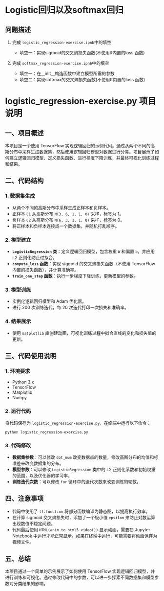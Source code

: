# Logistic回归以及softmax回归


## 问题描述
1. 完成 `logistic_regression-exercise.ipnb`中的填空
   * 填空一：实现sigmoid的交叉熵损失函数(不使用tf内置的loss 函数)
   
1. 完成 `softmax_regression-exercise.ipnb`中的填空
    * 填空一：在__init__构造函数中建立模型所需的参数
    * 填空二：实现softmax的交叉熵损失函数(不使用tf内置的loss 函数)

# logistic_regression-exercise.py 项目说明

## 一、项目概述
本项目是一个使用 TensorFlow 实现逻辑回归的示例代码。通过从两个不同的高斯分布中采样生成数据集，然后使用逻辑回归模型对数据进行分类。项目展示了如何建立逻辑回归模型、定义损失函数、进行梯度下降训练，并最终可视化训练过程和结果。

## 二、代码结构
### 1. 数据集生成
- 从两个不同的高斯分布中采样生成正样本和负样本。
- 正样本 `C1` 从高斯分布 `N(3, 6, 1, 1, 0)` 采样，标签为 1。
- 负样本 `C2` 从高斯分布 `N(6, 3, 1, 1, 0)` 采样，标签为 0。
- 将正样本和负样本连接成一个数据集，并随机打乱顺序。

### 2. 模型建立
- **`LogisticRegression` 类**：定义逻辑回归模型，包含权重 `W` 和偏置 `b`，并应用 L2 正则化防止过拟合。
- **`compute_loss` 函数**：实现 sigmoid 的交叉熵损失函数（不使用 TensorFlow 内置的损失函数），并计算准确率。
- **`train_one_step` 函数**：执行一步梯度下降训练，更新模型的参数。

### 3. 模型训练
- 实例化逻辑回归模型和 Adam 优化器。
- 进行 200 次训练迭代，每 20 次迭代打印一次损失和准确率。

### 4. 结果展示
- 使用 `matplotlib` 库创建动画，可视化训练过程中拟合直线的变化和损失值的更新。

## 三、代码使用说明
### 1. 环境要求
- Python 3.x
- TensorFlow
- Matplotlib
- Numpy

### 2. 运行代码
将代码保存为 `logistic_regression-exercise.py`，在终端中运行以下命令：
```bash
python logistic_regression-exercise.py
```

### 3. 代码修改
- **数据集参数**：可以修改 `dot_num` 改变数据点的数量，修改高斯分布的均值和标准差来改变数据集的分布。
- **模型参数**：可以修改 `LogisticRegression` 类中的 L2 正则化系数和初始权重的范围，以及优化器的学习率。
- **训练迭代次数**：可以修改 `for` 循环中的迭代次数来改变训练的轮数。

## 四、注意事项
- 代码中使用了 `tf.function` 将部分函数编译为静态图，以提高执行效率。
- 在计算 sigmoid 交叉熵损失时，添加了一个极小值 `epsilon` 来防止对数运算出现数值不稳定问题。
- 代码最后使用 `HTML(anim.to_html5_video())` 显示动画，需要在 Jupyter Notebook 中运行才能正常显示。如果在终端中运行，可能需要将动画保存为视频文件。

## 五、总结
本项目通过一个简单的示例展示了如何使用 TensorFlow 实现逻辑回归模型，并进行训练和可视化。通过修改代码中的参数，可以进一步探索不同数据集和模型参数对分类结果的影响。
